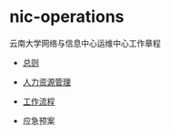 # nic-operations
云南大学网络与信息中心运维中心工作章程

- [总则](zongze.md)

- [人力资源管理](hr/README.md)

- [工作流程](gzlc/README.md)

- 应急预案